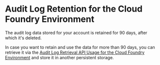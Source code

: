 <!-- loioadaefa64228e49ddbe40c15f63a4f74b -->

# Audit Log Retention for the Cloud Foundry Environment

The audit log data stored for your account is retained for 90 days, after which it's deleted.

In case you want to retain and use the data for more than 90 days, you can retrieve it via the [Audit Log Retrieval API Usage for the Cloud Foundry Environment](audit-log-retrieval-api-usage-for-the-cloud-foundry-environment-30ece35.md) and store it in another persistent storage.

